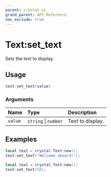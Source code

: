 ```yaml
---
parent: crystal.ui
grand_parent: API Reference
nav_exclude: true
---
```


# Text:set_text

Sets the text to display.

## Usage

```lua
text:set_text(value)
```

### Arguments

| Name    | Type                 | Description      |
| :------ | :------------------- | :--------------- |
| `value` | `string` \| `number` | Text to display. |

## Examples

```lua
local text = crystal.Text:new();
text:set_text("Welcome aboard!");
```

```lua
local text = crystal.Text:new();
text:set_text(56);
```
